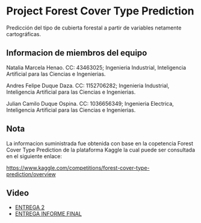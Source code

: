# Project Forest Cover Type Prediction

Predicción del tipo de cubierta forestal a partir de variables netamente cartográficas.

## Informacion de miembros del equipo

Natalia Marcela Henao. CC: 43463025; Ingenieria Industrial, Inteligencia Artificial para las Ciencias e Ingenierias.

Andres Felipe Duque Daza. CC: 1152706282; Ingenieria Industrial, Inteligencia Artificial para las Ciencias e Ingenierias.

Julian Camilo Duque Ospina. CC: 1036656349; Ingenieria Electrica, Inteligencia Artificial para las Ciencias e Ingenierias.

## Nota
La informacion suministrada fue obtenida con base en la copetencia Forest Cover Type Prediction de la plataforma Kaggle la cual puede ser consultada en el siguiente enlace:

https://www.kaggle.com/competitions/forest-cover-type-prediction/overview

## Video
- [ENTREGA 2](https://youtu.be/O3IKjGGoa6Y)
- [ENTREGA INFORME FINAL](https://youtu.be/jBSOdFDXxmA)


